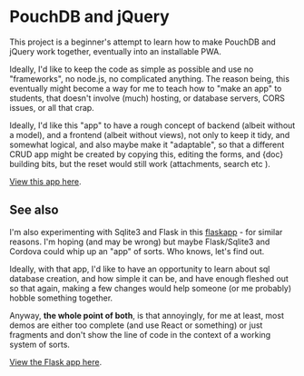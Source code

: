 # PouchDB and jQuery

This project is a beginner's attempt to learn how to make PouchDB and jQuery work together, eventually into an installable PWA.

Ideally, I'd like to keep the code as simple as possible and use no "frameworks", no node.js, no complicated anything. The reason being, this eventually might become a way for me to teach how to "make an app" to students, that doesn't involve (much) hosting, or database servers, CORS issues,  or all that crap. 

Ideally, I'd like this "app" to have a rough concept of backend (albeit without a model), and a frontend (albeit without views), not only to keep it tidy, and somewhat logical, and also maybe make it "adaptable", so that a different CRUD app might be created by copying this, editing the forms, and {doc} building bits, but the reset would still work (attachments, search etc ).

[View this app here](https://static.everythingability.opalstacked.com/pouch/).


## See also 
I'm also experimenting with Sqlite3 and Flask in this [flaskapp](https://github.com/tas509/flaskapp) - for similar reasons. I'm hoping (and may be wrong) but maybe Flask/Sqlite3 and Cordova could whip up an "app" of sorts. Who knows, let's find out.

Ideally, with that app, I'd like to have an opportunity to learn about sql database creation, and how simple it can be, and have enough fleshed out so that again, making a few changes would help someone (or me probably) hobble something together.

Anyway, **the whole point of both**, is that annoyingly, for me at least, most demos are either too complete (and use React or something) or just fragments and don't show the line of code in the context of a working system of sorts.

[View the Flask app here](https://flask.everythingability.opalstacked.com/).

